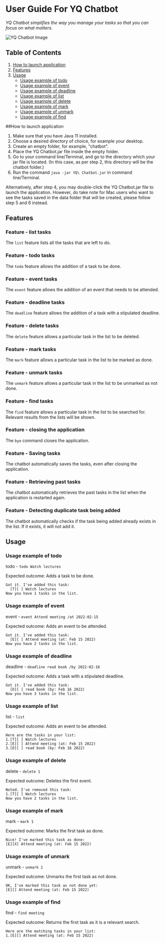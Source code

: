 # User Guide For YQ Chatbot

*YQ Chatbot simplifies the way you manage your tasks so that you can focus on what matters.*

![YQ Chatbot Image](https://yuqitanyq.github.io/ip/Ui.png)

## Table of Contents
1. [How to launch application](#how-to-launch-application)
2. [Features](#features)
3. [Usage](#usage)
    - [Usage example of todo](#usage-example-of-todo)
    - [Usage example of event](#usage-example-of-event)
    - [Usage example of deadline](#usage-example-of-deadline)
    - [Usage example of list](#usage-example-of-list)
    - [Usage example of delete](#usage-example-of-delete)
    - [Usage example of mark](#usage-example-of-mark)
    - [Usage example of unmark](#usage-example-of-unmark)
    - [Usage example of find](#usage-example-of-find)

##How to launch application
1. Make sure that you have Java 11 installed.
2. Choose a desired directory of choice, for example your desktop.
3. Create an empty folder, for example, "chatbot".
4. Place the YQ Chatbot.jar file inside the empty folder.
5. Go to your command line/Terminal, and go to the directory which 
your jar file is located. (In this case, as per step 2, this directory will be the chatbot folder.)
6. Run the command `java -jar YQ\ Chatbot.jar` in command line/Terminal.  

Alternatively, after step 4, you may double-click the YQ Chatbot.jar file to launch the application.
However, do take note for Mac users who want to see the tasks saved in the data folder that will be created,
please follow step 5 and 6 instead.


## Features

### Feature - list tasks 

The `list` feature lists all the tasks that are left to do.

### Feature - todo tasks

The `todo` feature allows the addition of a task to be done.

### Feature - event tasks

The `event` feature allows the addition of an event that needs to be attended.

### Feature - deadline tasks

The `deadline` feature allows the addition of a task with a stipulated deadline.

### Feature - delete tasks

The `delete` feature allows a particular task in the list to be deleted.

### Feature - mark tasks

The `mark` feature allows a particular task in the list to be marked as done.

### Feature - unmark tasks

The `unmark` feature allows a particular task in the list to be unmarked as not done.

### Feature - find tasks

The `find` feature allows a particular task in the list to be searched for. 
Relevant results from the lists will be shown.

### Feature - closing the application

The `bye` command closes the application.

### Feature - Saving tasks

The chatbot automatically saves the tasks, even after closing the application.

### Feature - Retrieving past tasks

The chatbot automatically retrieves the past tasks in the list when the application is restarted again.

### Feature - Detecting duplicate task being added

The chatbot automatically checks if the task being added already exists in the list.
If it exists, it will not add it.

## Usage  

### Usage example of todo 
todo - `todo Watch lectures`

Expected outcome:
Adds a task to be done.
```
Got it. I've added this task:
  [T][ ] Watch lectures
Now you have 1 tasks in the list.
```  
### Usage example of event
event - `event Attend meeting /at 2022-02-15`

Expected outcome:
Adds an event to be attended.
```
Got it. I've added this task:
  [E][ ] Attend meeting (at: Feb 15 2022)
Now you have 2 tasks in the list.
```
### Usage example of deadline
deadline - `deadline read book /by 2022-02-16`

Expected outcome:
Adds a task with a stipulated deadline.
```
Got it. I've added this task:
  [D][ ] read book (by: Feb 16 2022)
Now you have 3 tasks in the list.
```
### Usage example of list
list - `list`

Expected outcome:
Adds an event to be attended.
```
Here are the tasks in your list:
1.[T][ ] Watch lectures
2.[E][ ] Attend meeting (at: Feb 15 2022)
3.[D][ ] read book (by: Feb 16 2022)
```
### Usage example of delete
delete - `delete 1`

Expected outcome:
Deletes the first event.
```
Noted. I've removed this task:
1.[T][ ] Watch lectures
Now you have 2 tasks in the list.
```
### Usage example of mark
mark - `mark 1`

Expected outcome:
Marks the first task as done.
```
Nice! I've marked this task as done:
[E][X] Attend meeting (at: Feb 15 2022)
```
### Usage example of unmark
unmark - `unmark 1`

Expected outcome:
Unmarks the first task as not done.
```
OK, I've marked this task as not done yet:
[E][] Attend meeting (at: Feb 15 2022)
```
### Usage example of find
find - `find meeting`

Expected outcome:
Returns the first task as it is a relevant search.
```
Here are the matching tasks in your list:
1.[E][] Attend meeting (at: Feb 15 2022)
```